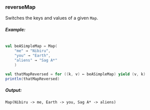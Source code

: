 ### reverseMap

Switches the keys and values of a given `Map`. 

##### Example:
```scala

val beASimpleMap = Map(
    "me" → "Nibiru",
    "you" → "Earth",
    "aliens" → "Sag A*"
    )

val thatMapReversed = for ((k, v) ← beASimpleMap) yield (v, k)
println(thatMapReversed)
```

##### Output:
```
Map(Nibiru -> me, Earth -> you, Sag A* -> aliens)
```